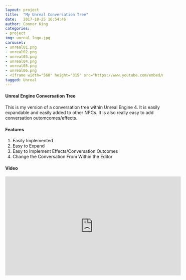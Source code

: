 ```yaml
---
layout: project
title:  "My Unreal Conversation Tree"
date:   2017-10-25 16:54:46
author: Connor King
categories:
- project
img: unreal_logo.jpg
carousel:
- unreal01.png
- unreal02.png
- unreal03.png
- unreal04.png
- unreal05.png
- unreal06.png
- <iframe width="560" height="315" src="https://www.youtube.com/embed/mQX5AIM_q_s" frameborder="0" allow="accelerometer; autoplay; encrypted-media; gyroscope; picture-in-picture" allowfullscreen></iframe>
tagged: Unreal
---
```

#### Unreal Engine Conversation Tree
This is my version of a conversation tree within Unreal Engine 4. It is easily expandable and easily added to other NPCs. It is also really easy to add conversation outomcomes/effects.

#### Features
1. Easily Implemented
2. Easy to Expand
3. Easy to Implement Effects/Conversation Outcomes
4. Change the Conversation From Within the Editor

#### Video
<iframe width="560" height="315" src="https://www.youtube.com/embed/mQX5AIM_q_s" frameborder="0" allow="accelerometer; autoplay; encrypted-media; gyroscope; picture-in-picture" allowfullscreen></iframe>
